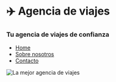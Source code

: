 <link rel="shortcut icon" type="image/png" href="https://obezeq.github.io/primera-web-digitalizacion/assets/favicon.png">

# ✈️ Agencia de viajes
### Tu agencia de viajes de confianza

- [Home](https://obezeq.github.io/primera-web-digitalizacion/)
- [Sobre nosotros](https://obezeq.github.io/primera-web-digitalizacion/about)
- [Contacto](https://obezeq.github.io/primera-web-digitalizacion/contact)

![La mejor agencia de viajes](https://obezeq.github.io/primera-web-digitalizacion/assets/avion.png)

